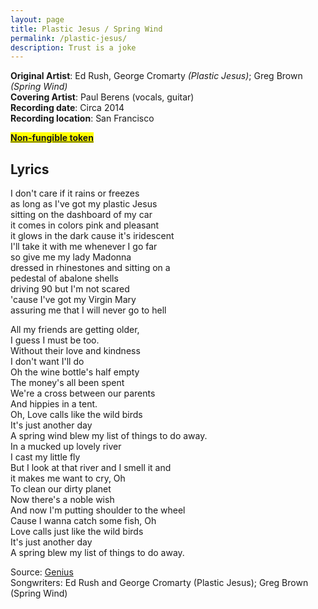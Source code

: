 ```yaml
---
layout: page
title: Plastic Jesus / Spring Wind
permalink: /plastic-jesus/
description: Trust is a joke
---
```

**Original Artist**: Ed Rush, George Cromarty *(Plastic Jesus)*; Greg Brown *(Spring Wind)*<br>
**Covering Artist**: Paul Berens (vocals, guitar)<br>
**Recording date**: Circa 2014<br>
**Recording location**: San Francisco

<mark><b><a href="https://opensea.io/assets/ethereum/0x495f947276749ce646f68ac8c248420045cb7b5e/464792704295067942055326260603979070088343924201035246970139116188236513281/" target="_blank">Non-fungible token</a></b><mark>

## Lyrics
I don't care if it rains or freezes<br>
as long as I've got my plastic Jesus<br>
sitting on the dashboard of my car<br>
it comes in colors pink and pleasant<br>
it glows in the dark cause it's iridescent<br>
I'll take it with me whenever I go far<br>
so give me my lady Madonna<br>
dressed in rhinestones and sitting on a<br>
pedestal of abalone shells<br>
driving 90 but I'm not scared<br>
'cause I've got my Virgin Mary<br>
assuring me that I will never go to hell<br>

All my friends are getting older,<br>
I guess I must be too.<br>
Without their love and kindness<br>
I don't want I'll do<br>
Oh the wine bottle's half empty<br>
The money's all been spent<br>
We're a cross between our parents<br>
And hippies in a tent.<br>
Oh, Love calls like the wild birds<br>
It's just another day<br>
A spring wind blew my list of things to do away.<br>
In a mucked up lovely river<br>
I cast my little fly<br>
But I look at that river and I smell it and<br>
it makes me want to cry, Oh<br>
To clean our dirty planet<br>
Now there's a noble wish<br>
And now I'm putting shoulder to the wheel<br>
Cause I wanna catch some fish, Oh<br>
Love calls just like the wild birds<br>
It's just another day<br>
A spring blew my list of things to do away.<br>

<span class="muted small">Source: </span><a class="muted small" href="https://genius.com/Greg-brown-spring-wind-lyrics" target="_blank">Genius</a><br>
<span class="muted small">Songwriters: Ed Rush and George Cromarty (Plastic Jesus); Greg Brown (Spring Wind)</span>